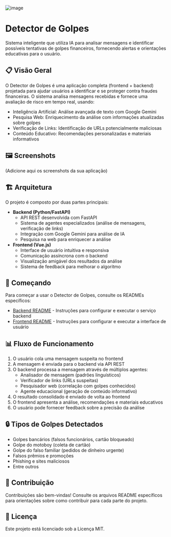 ![image](https://github.com/user-attachments/assets/83955939-f59e-4e73-9948-553e290f5cff)


# Detector de Golpes

Sistema inteligente que utiliza IA para analisar mensagens e identificar possíveis tentativas de golpes financeiros, fornecendo alertas e orientações educativas para o usuário.

## 📋 Visão Geral

O Detector de Golpes é uma aplicação completa (frontend + backend) projetada para ajudar usuários a identificar e se proteger contra fraudes financeiras. O sistema analisa mensagens recebidas e fornece uma avaliação de risco em tempo real, usando:

* Inteligência Artificial: Análise avançada de texto com Google Gemini
* Pesquisa Web: Enriquecimento da análise com informações atualizadas sobre golpes
* Verificação de Links: Identificação de URLs potencialmente maliciosas
* Conteúdo Educativo: Recomendações personalizadas e materiais informativos

## 🖼️ Screenshots

(Adicione aqui os screenshots da sua aplicação)

## 🏗️ Arquitetura

O projeto é composto por duas partes principais:

* **Backend (Python/FastAPI)**
    * API REST desenvolvida com FastAPI
    * Sistema de agentes especializados (análise de mensagens, verificação de links)
    * Integração com Google Gemini para análise de IA
    * Pesquisa na web para enriquecer a análise
* **Frontend (Vue.js)**
    * Interface de usuário intuitiva e responsiva
    * Comunicação assíncrona com o backend
    * Visualização amigável dos resultados da análise
    * Sistema de feedback para melhorar o algoritmo

## 🚀 Começando

Para começar a usar o Detector de Golpes, consulte os READMEs específicos:

* [Backend README](backend/README.md) - Instruções para configurar e executar o serviço backend
* [Frontend README](frontend/README.md) - Instruções para configurar e executar a interface de usuário

## 📊 Fluxo de Funcionamento

1.  O usuário cola uma mensagem suspeita no frontend
2.  A mensagem é enviada para o backend via API REST
3.  O backend processa a mensagem através de múltiplos agentes:
    * Analisador de mensagem (padrões linguísticos)
    * Verificador de links (URLs suspeitas)
    * Pesquisador web (correlação com golpes conhecidos)
    * Agente educacional (geração de conteúdo informativo)
4.  O resultado consolidado é enviado de volta ao frontend
5.  O frontend apresenta a análise, recomendações e materiais educativos
6.  O usuário pode fornecer feedback sobre a precisão da análise

## 🔒 Tipos de Golpes Detectados

* Golpes bancários (falsos funcionários, cartão bloqueado)
* Golpe do motoboy (coleta de cartão)
* Golpe do falso familiar (pedidos de dinheiro urgente)
* Falsos prêmios e promoções
* Phishing e sites maliciosos
* Entre outros

## 🙏 Contribuição

Contribuições são bem-vindas! Consulte os arquivos README específicos para orientações sobre como contribuir para cada parte do projeto.

## 📜 Licença

Este projeto está licenciado sob a Licença MIT.
